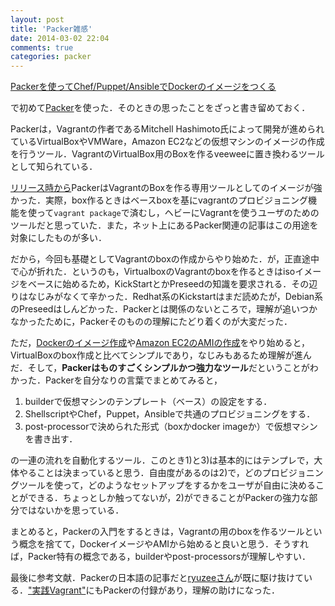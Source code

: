 ```yaml
---
layout: post
title: 'Packer雑感'
date: 2014-03-02 22:04
comments: true
categories: packer
---
```


[Packerを使ってChef/Puppet/AnsibleでDockerのイメージをつくる](http://deeeet.com/writing/2014/03/02/build-docker-image-by-packer/)

で初めて[Packer](http://www.packer.io/)を使った．そのときの思ったことをざっと書き留めておく．

Packerは，Vagrantの作者であるMitchell Hashimoto氏によって開発が進められているVirtualBoxやVMWare，Amazon EC2などの仮想マシンのイメージの作成を行うツール．VagrantのVirtualBox用のBoxを作るveeweeに置き換わるツールとして知られている．

[リリース時から](http://mitchellh.com/packer)PackerはVagrantのBoxを作る専用ツールとしてのイメージが強かった．実際，box作るときはベースboxを基にvagrantのプロビジョニング機能を使って`vagrant package`で済むし，ヘビーにVagrantを使うユーザのためのツールだと思っていた．また，ネット上にあるPacker関連の記事はこの用途を対象にしたものが多い．

だから，今回も基礎としてVagrantのboxの作成からやり始めた．が，正直途中で心が折れた．というのも，VirtualboxのVagrantのboxを作るときはisoイメージをベースに始めるため，KickStartとかPreseedの知識を要求される．その辺りはなじみがなくて辛かった．Redhat系のKickstartはまだ読めたが，Debian系のPreseedはしんどかった．Packerとは関係のないところで，理解が追いつかなかったために，Packerそのものの理解にたどり着くのが大変だった．

ただ，[Dockerのイメージ作成](http://deeeet.com/writing/2014/03/02/build-docker-image-by-packer/)や[Amazon EC2のAMIの作成](http://www.ryuzee.com/contents/blog/6760)をやり始めると，VirtualBoxのbox作成と比べてシンプルであり，なじみもあるため理解が進んだ．そして，**Packerはものすごくシンプルかつ強力なツール**だということがわかった．Packerを自分なりの言葉でまとめてみると，

1. builderで仮想マシンのテンプレート（ベース）の設定をする．
2. ShellscriptやChef，Puppet，Ansibleで共通のプロビジョニングをする．
3. post-processorで決められた形式（boxかdocker imageか）で仮想マシンを書き出す．

の一連の流れを自動化するツール．このとき1)と3)は基本的にはテンプレで，大体やることは決まっていると思う．自由度があるのは2)で，どのプロビジョニングツールを使って，どのようなセットアップをするかをユーザが自由に決めることができる．ちょっとしか触ってないが，2)ができることがPackerの強力な部分ではないかを思っている．

まとめると，Packerの入門をするときは，Vagrantの用のboxを作るツールという概念を捨てて，DockerイメージやAMIから始めると良いと思う．そうすれば，Packer特有の概念である，builderやpost-processorsが理解しやすい．

最後に参考文献．Packerの日本語の記事だと[ryuzeeさん](https://twitter.com/ryuzee)が既に駆け抜けている．["実践Vagrant"](http://deeeet.com/writing/2014/02/25/vagrant-up-and-running/)にもPackerの付録があり，理解の助けになった．

